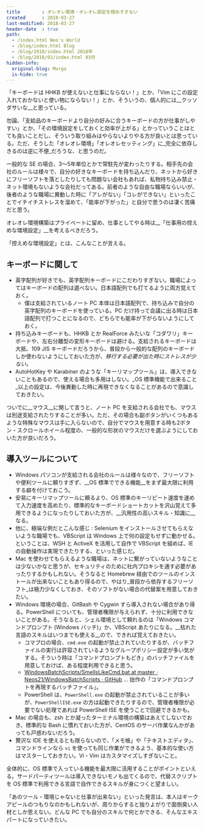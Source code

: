 ```yaml
---
title        : オレオレ環境・オレオレ設定を極めすぎない
created      : 2018-03-27
last-modified: 2018-03-27
header-date  : true
path:
  - /index.html Neo's World
  - /blog/index.html Blog
  - /blog/2018/index.html 2018年
  - /blog/2018/03/index.html 03月
hidden-info:
  original-blog: Murga
  is-hide: true
---
```


「キーボードは HHKB が使えないと仕事にならない！」とか、「Vim にこの設定入れておかないと使い物にならない！」とか、そういうの、個人的には__クッソダサいな__と思っている。

勿論、「支給品のキーボードより自分の好みに合うキーボードの方が仕事がしやすい」とか、「その環境設定をしておくと効率が上がる」とかっていうことはとても良いことだし、そういう取り組みはやらないよりやる方が良いとは思っている。ただ、そうした「オレオレ環境」「オレオレセッティング」に_完全に依存しきるのは逆に不便_だろうな、と思うのだ。

一般的な SE の場合、3〜5年単位とかで常駐先が変わったりする。相手先の会社のルールは様々で、自分の好きなキーボードを持ち込んだり、ネットから好きにフリーソフトを落としたりしても問題ない会社もあれば、私物持ち込み禁止・ネット環境もないような会社だってある。前者のような自由な職場ならいいが、後者のような職場に異動した時に「アレがない」「コレができない」といったことでイチイチストレスを溜めて、「能率が下がった」と自分で思うのは凄く苦痛だと思う。

オレオレ環境構築はプライベートに留め、仕事としてやる時は__「仕事用の控えめな環境設定」__を考えるべきだろう。

「控えめな環境設定」とは、こんなことが言える。

## キーボードに関して

- 英字配列が好きでも、英字配列キーボードにこだわりすぎない。職場によってはキーボードの配列は選べない。日本語配列でも打てるように両方覚えておく。
  - 僕は支給されているノート PC 本体は日本語配列で、持ち込みで自分の英字配列のキーボードを使っている。PC だけ持って会議に出る時は日本語配列で打つことになるので、どちらでも能率が下がらないようにしておく。
- 持ち込みキーボードも、HHKB とか RealForce みたいな「コダワリ」キーボードや、左右分離型の変形キーボードは避ける。支給されるキーボードは大抵、109 JIS キーボードだろうから、普段から一般的な配列のキーボードしか使わないようにしておいた方が、_移行する必要が出た時にストレスが少ない。_
- AutoHotKey や Karabiner のような「キーリマップツール」は、導入できないこともあるので、使える場合も多用はしない。_OS 標準機能で出来ること_以上の設定は、今後異動した時に再現できなくなることがあるので意識しておきたい。

ついでに__マウス__に関して言うと、ノート PC を支給される会社でも、マウスは別途支給されたりすることが多い。ただ、その場合も副ボタンがいくつもあるような特殊なマウスは手に入らないので、自分でマウスを用意する時も2ボタン・スクロールホイール程度の、一般的な形状のマウスだけを選ぶようにしておいた方が良いだろう。

## 導入ツールについて

- Windows パソコンが支給される会社のルールは様々なので、フリーソフトや便利ツールに頼りすぎず、__OS 標準でできる機能__をまず最大限に利用する癖を付けておこう。
- 安易にキーリマップツールに頼るより、OS 標準のキーリピート速度を速めて入力速度を高めたり、標準的なキーボードショートカットを沢山覚えて多用できるようになったりしておいた方が、__汎用性の高いスキル・知識に__なる。
- 他に、極端な例だとこんな感じ : Selenium をインストールさせてもらえないような職場でも、VBScript は Windows 上で何の設定もせずに動かせる。ということは、WSH と ActiveX を活用して自作で VBScript を組めば、IE の自動操作は実現できたりする、といった感じだ。
- Mac を使わせてもらえるような職場は、ネットに繋がっていないようなことは少ないかなと思うが、セキュリティのために社内プロキシを通す必要があったりするかもしれない。そうなると Homebrew 経由でのツールのインストールが出来ないこともあり得るので、やはり_普段から依存するフリーソフト_は極力少なくしておき、そのソフトがない場合の代替案を用意しておきたい。
- Windows 環境の場合、GitBash や Cygwin すら導入されない場合があり得る。PowerShell についても、管理者権限が与えられず、十分に利用できないことがある。そうなると、シェル環境として頼れるのは「Windows コマンドプロンプト (Windows バッチ)」か、VBScript あたりになる。__枯れた言語のスキルはいつまでも使える__ので、できれば覚えておきたい。
  - コマプロの場合、`cmd.exe` の起動が禁止されていたりするが、バッチファイルの実行は許容されているようなグループポリシー設定が多い気がする。そういう時は「コマンドプロンプトもどき」のバッチファイルを用意しておけば、ある程度利用できると思う。
  - [WindowsBatchScripts/SmellsLikeCmd.bat at master · Neos21/WindowsBatchScripts · GitHub](https://github.com/Neos21/WindowsBatchScripts/blob/master/SmellsLikeCmd.bat) … 拙作の「コマンドプロンプトを再現するバッチファイル」。
  - PowerShell は、`PowerShell.exe` の起動が禁止されていることが多いが、`PowerShellISE.exe` の方は起動できたりするので、管理者権限が必要でない処理であれば PowerShell ISE を使うことで回避できるかも。
- Mac の場合も、zsh とか凝ったターミナル環境の構築はあえてしないでおき、標準的な Bash に慣れておいた方が、CentOS のサーバ作業なんかがあっても戸惑わないだろう。
- 贅沢な IDE を使えるとも限らないので、「メモ帳」や「テキストエディタ」、コマンドラインなら `vi` を使っても同じ作業ができるよう、基本的な使い方はマスターしておきたい。Vi・Vim はカスタマイズしすぎないこと。

全体的に、OS 標準で入っている機能を最大限に活用することがポイントといえる。サードパーティツールは導入できないモノも出てくるので、代替スクリプトを OS 標準で利用できる言語で自作できるスキルが身につくと望ましい。

「あのツール・環境じゃないと仕事が出来ない」といった発言は、本人はギークアピールのつもりなのかもしれないが、周りからすると独りよがりで面倒臭い人材としか思えない。どんな PC でも自分のスキルで何とかできる、そんなエキスパートになっていきたい。

